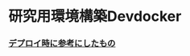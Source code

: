 # 研究用環境構築Devdocker

### [デプロイ時に参考にしたもの](https://qiita.com/fsdg-adachi_h/items/2c6608a5ffc65ad0e5a7)
